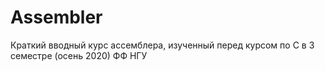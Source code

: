 # Assembler
Краткий вводный курс ассемблера, изученный перед курсом по С в 3 семестре (осень 2020) ФФ НГУ
